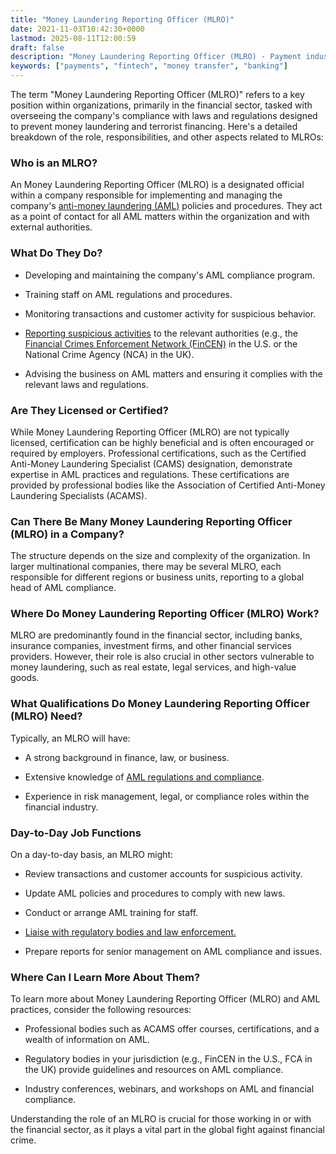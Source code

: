 ```yaml
---
title: "Money Laundering Reporting Officer (MLRO)"
date: 2021-11-03T10:42:30+0000
lastmod: 2025-08-11T12:00:59
draft: false
description: "Money Laundering Reporting Officer (MLRO) - Payment industry knowledge and insights"
keywords: ["payments", "fintech", "money transfer", "banking"]
---
```


The term "Money Laundering Reporting Officer (MLRO)" refers to a key position within organizations, primarily in the financial sector, tasked with overseeing the company's compliance with laws and regulations designed to prevent money laundering and terrorist financing. Here's a detailed breakdown of the role, responsibilities, and other aspects related to MLROs:

### Who is an MLRO?

An Money Laundering Reporting Officer (MLRO) is a designated official within a company responsible for implementing and managing the company's [anti-money laundering (AML)](https://faisalkhanllc.xyz/resources/payments-wiki/a/anti-money-laundering-aml/) policies and procedures. They act as a point of contact for all AML matters within the organization and with external authorities.

### What Do They Do?

- Developing and maintaining the company's AML compliance program.

- Training staff on AML regulations and procedures.

- Monitoring transactions and customer activity for suspicious behavior.

- [Reporting suspicious activities](https://faisalkhanllc.xyz/resources/payments-wiki/s/suspicious-activity-report-sar/) to the relevant authorities (e.g., the [Financial Crimes Enforcement Network (FinCEN)](https://faisalkhanllc.xyz/resources/payments-wiki/f/financial-crimes-enforcement-network-fincen/) in the U.S. or the National Crime Agency (NCA) in the UK).

- Advising the business on AML matters and ensuring it complies with the relevant laws and regulations.

### Are They Licensed or Certified?

While Money Laundering Reporting Officer (MLRO) are not typically licensed, certification can be highly beneficial and is often encouraged or required by employers. Professional certifications, such as the Certified Anti-Money Laundering Specialist (CAMS) designation, demonstrate expertise in AML practices and regulations. These certifications are provided by professional bodies like the Association of Certified Anti-Money Laundering Specialists (ACAMS).

### Can There Be Many Money Laundering Reporting Officer (MLRO) in a Company?

The structure depends on the size and complexity of the organization. In larger multinational companies, there may be several MLRO, each responsible for different regions or business units, reporting to a global head of AML compliance.

### Where Do Money Laundering Reporting Officer (MLRO) Work?

MLRO are predominantly found in the financial sector, including banks, insurance companies, investment firms, and other financial services providers. However, their role is also crucial in other sectors vulnerable to money laundering, such as real estate, legal services, and high-value goods.

### What Qualifications Do Money Laundering Reporting Officer (MLRO) Need?

Typically, an MLRO will have:

- A strong background in finance, law, or business.

- Extensive knowledge of [AML regulations and compliance](https://faisalkhanllc.xyz/resources/payments-wiki/a/aml-compliance/).

- Experience in risk management, legal, or compliance roles within the financial industry.

### Day-to-Day Job Functions

On a day-to-day basis, an MLRO might:

- Review transactions and customer accounts for suspicious activity.

- Update AML policies and procedures to comply with new laws.

- Conduct or arrange AML training for staff.

- [Liaise with regulatory bodies and law enforcement.](https://faisalkhanllc.xyz/resources/payments-wiki/l/law-enforcement-agencies-leas/)

- Prepare reports for senior management on AML compliance and issues.

### Where Can I Learn More About Them?

To learn more about Money Laundering Reporting Officer (MLRO) and AML practices, consider the following resources:

- Professional bodies such as ACAMS offer courses, certifications, and a wealth of information on AML.

- Regulatory bodies in your jurisdiction (e.g., FinCEN in the U.S., FCA in the UK) provide guidelines and resources on AML compliance.

- Industry conferences, webinars, and workshops on AML and financial compliance.

Understanding the role of an MLRO is crucial for those working in or with the financial sector, as it plays a vital part in the global fight against financial crime.